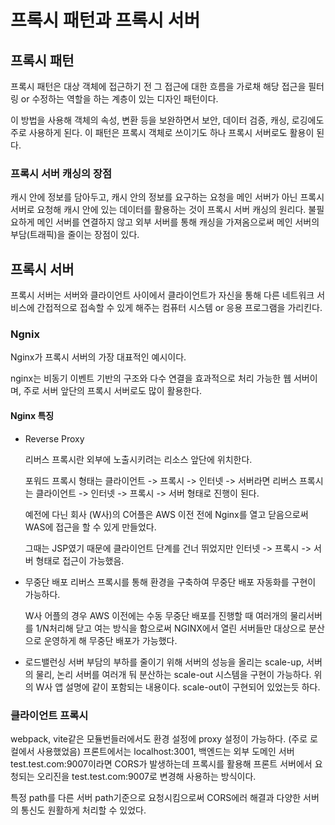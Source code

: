 # 프록시 패턴과 프록시 서버

## 프록시 패턴

프록시 패턴은 대상 객체에 접근하기 전 그 접근에 대한 흐름을 가로채 해당 접근을 필터링 or 수정하는 역할을 하는 계층이 있는 디자인 패턴이다.

이 방법을 사용해 객체의 속성, 변환 등을 보완하면서 보안, 데이터 검증, 캐싱, 로깅에도 주로 사용하게 된다.
이 패턴은 프록시 객체로 쓰이기도 하나 프록시 서버로도 활용이 된다.

### 프록시 서버 캐싱의 장점

캐시 안에 정보를 담아두고, 캐시 안의 정보를 요구하는 요청을 메인 서버가 아닌 프록시 서버로 요청해 캐시 안에 있는 데이터를 활용하는 것이 프록시 서버 캐싱의 원리다. 불필요하게 메인 서버를 연결하지 않고 외부 서버를 통해 캐싱을 가져옴으로써 메인 서버의 부담(트래픽)을 줄이는 장점이 있다.

## 프록시 서버

프록시 서버는 서버와 클라이언트 사이에서 클라이언트가 자신을 통해 다른 네트워크 서비스에 간접적으로 접속할 수 있게 해주는 컴퓨터 시스템 or 응용 프로그램을 가리킨다.

### Ngnix

Nginx가 프록시 서버의 가장 대표적인 예시이다.

nginx는 비동기 이벤트 기반의 구조와 다수 연결을 효과적으로 처리 가능한 웹 서버이며, 주로 서버 앞단의 프록시 서버로도 많이 활용한다.

#### Nginx 특징

- Reverse Proxy

  리버스 프록시란 외부에 노출시키려는 리소스 앞단에 위치한다.

  포워드 프록시 형태는 클라이언트 -> 프록시 -> 인터넷 -> 서버라면
  리버스 프록시는 클라이언트 -> 인터넷 -> 프록시 -> 서버 형태로 진행이 된다.

  예전에 다닌 회사 (W사)의 C어플은 AWS 이전 전에 Nginx를 열고 닫음으로써 WAS에 접근을 할 수 있게 만들었다.

  그때는 JSP였기 때문에 클라이언트 단계를 건너 뛰었지만 인터넷 -> 프록시 -> 서버 형태로 접근이 가능했음.

- 무중단 배포
  리버스 프록시를 통해 환경을 구축하여 무중단 배포 자동화를 구현이 가능하다.

  W사 어플의 경우 AWS 이전에는 수동 무중단 배포를 진행할 때 여러개의 물리서버를 1/N처리해 닫고 여는 방식을 함으로써
  NGINX에서 열린 서버들만 대상으로 분산으로 운영하게 해 무중단 배포가 가능했다.

- 로드밸런싱
  서버 부담의 부하를 줄이기 위해 서버의 성능을 올리는 scale-up, 서버의 물리, 논리 서버를 여러개 둬 분산하는 scale-out 시스템을 구현이 가능하다. 위의 W사 앱 설명에 같이 포함되는 내용이다. scale-out이 구현되어 있었는듯 하다.

### 클라이언트 프록시

webpack, vite같은 모듈번들러에서도 환경 설정에 proxy 설정이 가능하다. (주로 로컬에서 사용했었음)
프론트에서는 localhost:3001, 백엔드는 외부 도메인 서버 test.test.com:9007이라면 CORS가 발생하는데 프록시를 활용해 프론트 서버에서 요청되는 오리진을 test.test.com:9007로 변경해 사용하는 방식이다.

특정 path를 다른 서버 path기준으로 요청시킴으로써 CORS에러 해결과 다양한 서버의 통신도 원활하게 처리할 수 있었다.
